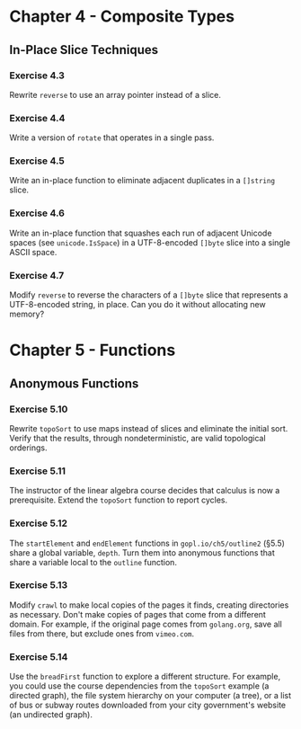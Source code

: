 # Chapter 4 - Composite Types

## In-Place Slice Techniques

### Exercise 4.3
Rewrite `reverse` to use an array pointer instead of a slice.

### Exercise 4.4
Write a version of `rotate` that operates in a single pass.

### Exercise 4.5
Write an in-place function to eliminate adjacent duplicates in a `[]string`
slice.

### Exercise 4.6
Write an in-place function that squashes each run of adjacent Unicode spaces
(see `unicode.IsSpace`) in a UTF-8-encoded `[]byte` slice into a single ASCII
space.

### Exercise 4.7
Modify `reverse` to reverse the characters of a `[]byte` slice that represents
a UTF-8-encoded string, in place. Can you do it without allocating new memory?



# Chapter 5 - Functions

## Anonymous Functions

### Exercise 5.10
Rewrite `topoSort` to use maps instead of slices and eliminate the initial sort.
Verify that the results, through nondeterministic, are valid topological
orderings.

### Exercise 5.11
The instructor of the linear algebra course decides that calculus is now a
prerequisite. Extend the `topoSort` function to report cycles.

### Exercise 5.12
The `startElement` and `endElement` functions in `gopl.io/ch5/outline2` (§5.5)
share a global variable, `depth`. Turn them into anonymous functions that share
a variable local to the `outline` function.

### Exercise 5.13
Modify `crawl` to make local copies of the pages it finds, creating directories
as necessary. Don't make copies of pages that come from a different domain. For
example, if the original page comes from `golang.org`, save all files from
there, but exclude ones from `vimeo.com`.

### Exercise 5.14
Use the `breadFirst` function to explore a different structure. For example, you
could use the course dependencies from the `topoSort` example (a directed graph),
the file system hierarchy on your computer (a tree), or a list of bus or subway
routes downloaded from your city government's website (an undirected graph).